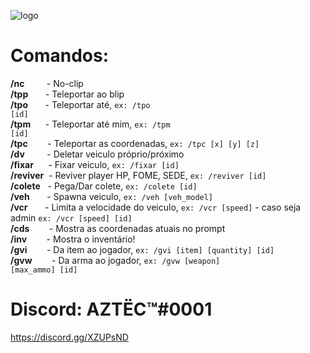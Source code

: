 ![logo](https://i.imgur.com/CCKL9Bk.png)

# Comandos:<br>
<b>/nc</b>         - No-clip<br>
<b>/tpp</b>       - Teleportar ao blip<br>
<b>/tpo</b>       - Teleportar até, <code>ex: /tpo [id]</code><br>
<b>/tpm</b>      - Teleportar até mim, <code>ex: /tpm [id]</code><br>
<b>/tpc</b>        - Teleportar as coordenadas, <code>ex: /tpc [x] [y] [z]</code><br>
<b>/dv</b>         - Deletar veiculo próprio/próximo<br>
<b>/fixar</b>      - Fixar veiculo, <code>ex: /fixar [id]</code><br>
<b>/reviver</b>  - Reviver player HP, FOME, SEDE, <code>ex: /reviver [id]</code><br>
<b>/colete</b>   - Pega/Dar colete, <code>ex: /colete [id]</code><br>
<b>/veh</b>         - Spawna veiculo, <code>ex: /veh [veh_model]</code><br>
<b>/vcr</b>         - Limita a velocidade do veiculo, <code>ex: /vcr [speed]</code> - caso seja admin <code>ex: /vcr [speed] [id]</code> <br>
<b>/cds</b>        - Mostra as coordenadas atuais no prompt<br>
<b>/inv</b>        - Mostra o inventário!<br>
<b>/gvi</b>        - Da item ao jogador, <code>ex: /gvi [item] [quantity] [id]</code><br>
<b>/gvw</b>        - Da arma ao jogador, <code>ex: /gvw [weapon] [max_ammo] [id]</code><br>

# Discord: AZTËC™#0001
https://discord.gg/XZUPsND
